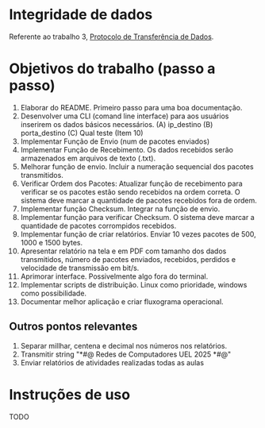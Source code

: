 # Integridade de dados

Referente ao trabalho 3, [Protocolo de Transferência de Dados](stc/protocolo_transferencia/).

# Objetivos do trabalho (passo a passo)

1. Elaborar do README. Primeiro passo para uma boa documentação.
2. Desenvolver uma CLI (comand line interface) para aos usuários inserirem os dados básicos necessários.
   (A) ip_destino 
   (B) porta_destino
   (C) Qual teste (Item 10)
3. Implementar Função de Envio (num de pacotes enviados)
4. Implementar Função de Recebimento. Os dados recebidos serão armazenados em arquivos de texto (.txt).
5. Melhorar função de envio. Incluir a numeração sequencial dos pacotes transmitidos.
6. Verificar Ordem dos Pacotes: Atualizar função de recebimento para verificar se os pacotes estão sendo recebidos na ordem correta. O sistema deve marcar a quantidade de pacotes recebidos fora de ordem.
7. Implementar função Checksum. Integrar na função de envio.
8. Implementar função para verificar Checksum. O sistema deve marcar a quantidade de pacotes corrompidos recebidos.
9. Implementar função de criar relatórios. Enviar 10 vezes pacotes de 500, 1000 e 1500 bytes.
10. Apresentar relatório na tela e em PDF com tamanho dos dados transmitidos, número de pacotes enviados, recebidos, perdidos e velocidade de transmissão em bit/s.
11. Aprimorar interface. Possivelmente algo fora do terminal.
12. Implementar scripts de distribuição. Linux como prioridade, windows como possibilidade.
13. Documentar melhor aplicação e criar fluxograma operacional.

## Outros pontos relevantes
1. Separar millhar, centena e decimal nos números nos relatórios.
2. Transmitir string "*#@ Redes de Computadores UEL 2025 *#@"
3. Enviar relatórios de atividades realizadas todas as aulas

# Instruções de uso

TODO
